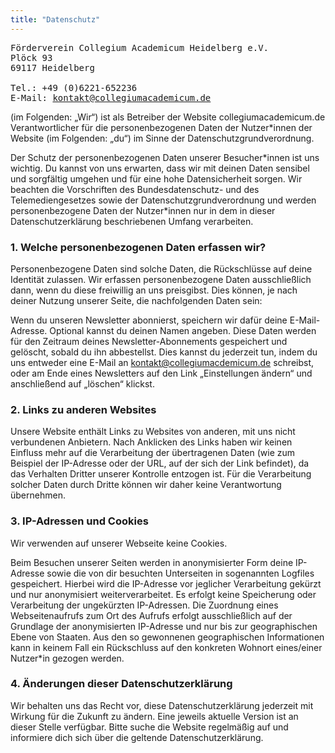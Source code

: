 ```yaml
---
title: "Datenschutz"
---
```


<pre>
Förderverein Collegium Academicum Heidelberg e.V.
Plöck 93
69117 Heidelberg

Tel.: <a href:"tel:+4906221652236">+49 (0)6221-652236</a>
E-Mail: <a href="mailto:kontakt@collegiumacademicum.de">kontakt@collegiumacademicum.de</a>
</pre>

(im Folgenden: „Wir“) ist als Betreiber der Website collegiumacademicum.de Verantwortlicher für die personenbezogenen Daten der Nutzer*innen der Website (im Folgenden: „du“) im Sinne der Datenschutzgrundverordnung.

Der Schutz der personenbezogenen Daten unserer Besucher\*innen ist uns wichtig. Du kannst von uns erwarten, dass wir mit deinen Daten sensibel und sorgfältig umgehen und für eine hohe Datensicherheit sorgen. Wir beachten die Vorschriften des Bundesdatenschutz- und des Telemediengesetzes sowie der Datenschutzgrundverordnung und werden personenbezogene Daten der Nutzer*innen nur in dem in dieser Datenschutzerklärung beschriebenen Umfang verarbeiten.

### 1. Welche personenbezogenen Daten erfassen wir?

Personenbezogene Daten sind solche Daten, die Rückschlüsse auf deine Identität zulassen. Wir erfassen personenbezogene Daten ausschließlich dann, wenn du diese freiwillig an uns preisgibst. Dies können, je nach deiner Nutzung unserer Seite, die nachfolgenden Daten sein:

Wenn du unseren Newsletter abonnierst, speichern wir dafür deine E-Mail-Adresse. Optional kannst du deinen Namen angeben. Diese Daten werden für den Zeitraum deines Newsletter-Abonnements gespeichert und gelöscht, sobald du ihn abbestellst. Dies kannst du jederzeit tun, indem du uns entweder eine E-Mail an kontakt@collegiumacdemicum.de schreibst, oder am Ende eines Newsletters auf den Link „Einstellungen ändern“ und anschließend auf „löschen“ klickst.

### 2. Links zu anderen Websites

Unsere Website enthält Links zu Websites von anderen, mit uns nicht verbundenen Anbietern. Nach Anklicken des Links haben wir keinen Einfluss mehr auf die Verarbeitung der übertragenen Daten (wie zum Beispiel der IP-Adresse oder der URL, auf der sich der Link befindet), da das Verhalten Dritter unserer Kontrolle entzogen ist. Für die Verarbeitung solcher Daten durch Dritte können wir daher keine Verantwortung übernehmen.

### 3. IP-Adressen und Cookies

Wir verwenden auf unserer Webseite keine Cookies.

Beim Besuchen unserer Seiten werden in anonymisierter Form deine IP-Adresse sowie die von dir besuchten Unterseiten in sogenannten Logfiles gespeichert. Hierbei wird die IP-Adresse vor jeglicher Verarbeitung gekürzt und nur anonymisiert weiterverarbeitet. Es erfolgt keine Speicherung oder Verarbeitung der ungekürzten IP-Adressen. Die Zuordnung eines Webseitenaufrufs zum Ort des Aufrufs erfolgt ausschließlich auf der Grundlage der anonymisierten IP-Adresse und nur bis zur geographischen Ebene von Staaten. Aus den so gewonnenen geographischen Informationen kann in keinem Fall ein Rückschluss auf den konkreten Wohnort eines/einer Nutzer\*in gezogen werden.

### 4. Änderungen dieser Datenschutzerklärung

Wir behalten uns das Recht vor, diese Datenschutzerklärung jederzeit mit Wirkung für die Zukunft zu ändern. Eine jeweils aktuelle Version ist an dieser Stelle verfügbar. Bitte suche die Website regelmäßig auf und informiere dich sich über die geltende Datenschutzerklärung.
